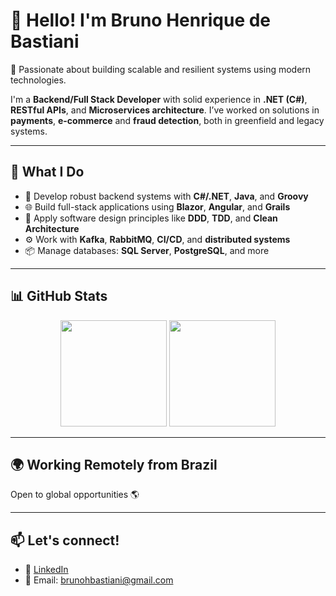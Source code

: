 # 👋 Hello! I'm Bruno Henrique de Bastiani

🎯 Passionate about building scalable and resilient systems using modern technologies.

I'm a **Backend/Full Stack Developer** with solid experience in **.NET (C#)**, **RESTful APIs**, and **Microservices architecture**. I’ve worked on solutions in **payments**, **e-commerce** and **fraud detection**, both in greenfield and legacy systems.

---

## 💼 What I Do

- 🔧 Develop robust backend systems with **C#/.NET**, **Java**, and **Groovy**
- 🌐 Build full-stack applications using **Blazor**, **Angular**, and **Grails**
- 🧠 Apply software design principles like **DDD**, **TDD**, and **Clean Architecture**
- ⚙️ Work with **Kafka**, **RabbitMQ**, **CI/CD**, and **distributed systems**
- 📦 Manage databases: **SQL Server**, **PostgreSQL**, and more

---

## 📊 GitHub Stats

<div align="center">
  <img height="170" src="https://github-readme-stats.vercel.app/api?username=DevBastiani&show_icons=true&theme=transparent&hide_title=true" />
  <img height="170" src="https://github-readme-stats.vercel.app/api/top-langs/?username=DevBastiani&layout=compact&langs_count=8&theme=transparent" />
</div>

---

## 🌍 Working Remotely from Brazil  
Open to global opportunities 🌎

---

## 📫 Let's connect!

- 🔗 [LinkedIn](https://www.linkedin.com/in/bbastiani)
- 💌 Email: brunohbastiani@gmail.com
